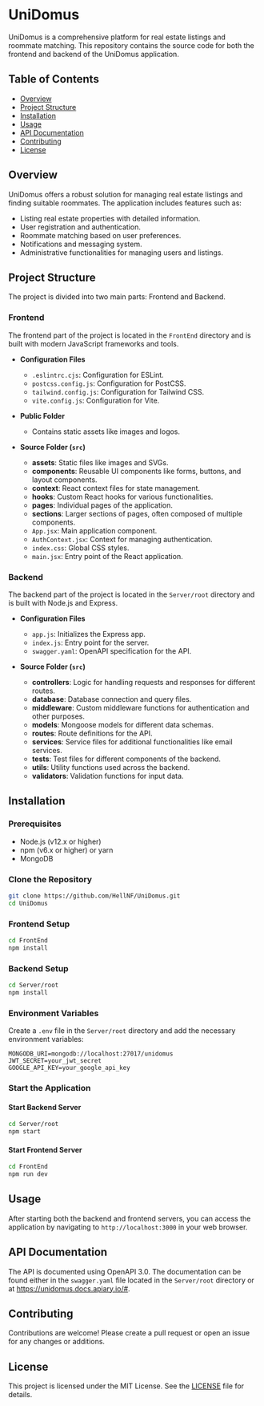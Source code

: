 # UniDomus

UniDomus is a comprehensive platform for real estate listings and roommate matching. This repository contains the source code for both the frontend and backend of the UniDomus application.

## Table of Contents

- [Overview](#overview)
- [Project Structure](#project-structure)
- [Installation](#installation)
- [Usage](#usage)
- [API Documentation](#api-documentation)
- [Contributing](#contributing)
- [License](#license)

## Overview

UniDomus offers a robust solution for managing real estate listings and finding suitable roommates. The application includes features such as:

- Listing real estate properties with detailed information.
- User registration and authentication.
- Roommate matching based on user preferences.
- Notifications and messaging system.
- Administrative functionalities for managing users and listings.

## Project Structure

The project is divided into two main parts: Frontend and Backend.

### Frontend

The frontend part of the project is located in the `FrontEnd` directory and is built with modern JavaScript frameworks and tools.

- **Configuration Files**

  - `.eslintrc.cjs`: Configuration for ESLint.
  - `postcss.config.js`: Configuration for PostCSS.
  - `tailwind.config.js`: Configuration for Tailwind CSS.
  - `vite.config.js`: Configuration for Vite.

- **Public Folder**

  - Contains static assets like images and logos.

- **Source Folder (`src`)**
  - **assets**: Static files like images and SVGs.
  - **components**: Reusable UI components like forms, buttons, and layout components.
  - **context**: React context files for state management.
  - **hooks**: Custom React hooks for various functionalities.
  - **pages**: Individual pages of the application.
  - **sections**: Larger sections of pages, often composed of multiple components.
  - `App.jsx`: Main application component.
  - `AuthContext.jsx`: Context for managing authentication.
  - `index.css`: Global CSS styles.
  - `main.jsx`: Entry point of the React application.

### Backend

The backend part of the project is located in the `Server/root` directory and is built with Node.js and Express.

- **Configuration Files**

  - `app.js`: Initializes the Express app.
  - `index.js`: Entry point for the server.
  - `swagger.yaml`: OpenAPI specification for the API.

- **Source Folder (`src`)**
  - **controllers**: Logic for handling requests and responses for different routes.
  - **database**: Database connection and query files.
  - **middleware**: Custom middleware functions for authentication and other purposes.
  - **models**: Mongoose models for different data schemas.
  - **routes**: Route definitions for the API.
  - **services**: Service files for additional functionalities like email services.
  - **tests**: Test files for different components of the backend.
  - **utils**: Utility functions used across the backend.
  - **validators**: Validation functions for input data.

## Installation

### Prerequisites

- Node.js (v12.x or higher)
- npm (v6.x or higher) or yarn
- MongoDB

### Clone the Repository

```sh
git clone https://github.com/HellNF/UniDomus.git
cd UniDomus
```

### Frontend Setup

```sh
cd FrontEnd
npm install
```

### Backend Setup

```sh
cd Server/root
npm install
```

### Environment Variables

Create a `.env` file in the `Server/root` directory and add the necessary environment variables:

```
MONGODB_URI=mongodb://localhost:27017/unidomus
JWT_SECRET=your_jwt_secret
GOOGLE_API_KEY=your_google_api_key
```

### Start the Application

#### Start Backend Server

```sh
cd Server/root
npm start
```

#### Start Frontend Server

```sh
cd FrontEnd
npm run dev
```

## Usage

After starting both the backend and frontend servers, you can access the application by navigating to `http://localhost:3000` in your web browser.

## API Documentation

The API is documented using OpenAPI 3.0. The documentation can be found either in the `swagger.yaml` file located in the `Server/root` directory or at https://unidomus.docs.apiary.io/#.


## Contributing

Contributions are welcome! Please create a pull request or open an issue for any changes or additions.

## License

This project is licensed under the MIT License. See the [LICENSE](LICENSE) file for details.
